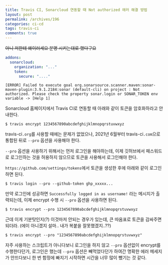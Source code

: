 ```yaml
---
title: Travis CI, Sonarcloud 연동할 때 Not authorized 에러 해결 방법
layout: post
permalink: /archives/196
categories: ci-cd
tags: travis-ci
comments: true
---
```


~~아니 저한테 왜이러세요 분명 시키는대로 했다구요~~

```yml
addons:
  sonarcloud:
    organization: "..."
    token:
      secure: "...."
```

```
[ERROR] Failed to execute goal org.sonarsource.scanner.maven:sonar-maven-plugin:3.9.1.2184:sonar (default-cli) on project : Not authorized. Please check the property sonar.login or SONAR_TOKEN env variable -> [Help 1]
```

Sonarcloud 홈페이지에서 Travis CI로 연동할 때 아래와 같이 토큰을 암호화하라고 안내한다.

```
$ travis encrypt 1234567890abcdefghijklmnopqrstuvwxyz
```

travis-ci`.org`를 사용할 때에는 문제가 없었으나, 2021년 6월부터 travis-ci`.com`으로 통합된 뒤로 `--pro` 옵션을 사용해야 한다.

`--pro` 옵션을 사용하기 위해서는 먼저 로그인을 해야하는데, 이제 깃허브에서 패스워드로 로그인하는 것을 허용하지 않으므로 토큰을 사용해서 로그인해야 한다.

`https://github.com/settings/tokens`에서 토큰을 생성한 후에 아래와 같이 로그인하면 된다.

```
$ travis login --pro --github-token ghp_xxxxx...
```

만약 로그인에 성공하면 `Successfully logged in as username!` 라는 메시지가 출력되는데, 이제 encrypt 수행 시 `--pro` 옵션을 사용하면 된다.

```
$ travis encrypt --pro 1234567890abcdefghijklmnopqrstuvwxyz
```

근데 이게 기분탓인지(?) 이것마저 안되는 경우가 있는데, 큰 따옴표로 토큰을 감싸주면 되더라. (에이 아니겠지 설마.. 내가 복붙을 잘못했겠지..??)

```
$ travis encrypt --pro "1234567890abcdefghijklmnopqrstuvwxyz"
```

자주 사용하는 스크립트가 아니다보니 로그인을 하지 않고 `--pro` 옵션없이 encrypt를 수행한다던가, 로그인은 했는데 `--pro` 옵션은 빼먹었다던가 하여간 명확한 에러 메세지가 안뜨다보니 한 번 함정에 빠지기 시작하면 시간을 너무 많이 뺐기는 것 같다.